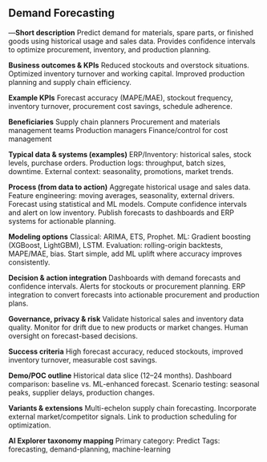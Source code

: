## Demand Forecasting

—**Short description**
Predict demand for materials, spare parts, or finished goods using historical usage and sales data. Provides confidence intervals to optimize procurement, inventory, and production planning.

**Business outcomes & KPIs**
Reduced stockouts and overstock situations.
Optimized inventory turnover and working capital.
Improved production planning and supply chain efficiency.

**Example KPIs**
Forecast accuracy (MAPE/MAE), stockout frequency, inventory turnover, procurement cost savings, schedule adherence.

**Beneficiaries**
Supply chain planners
Procurement and materials management teams
Production managers
Finance/control for cost management

**Typical data & systems (examples)**
ERP/Inventory: historical sales, stock levels, purchase orders.
Production logs: throughput, batch sizes, downtime.
External context: seasonality, promotions, market trends.

**Process (from data to action)**
Aggregate historical usage and sales data.
Feature engineering: moving averages, seasonality, external drivers.
Forecast using statistical and ML models.
Compute confidence intervals and alert on low inventory.
Publish forecasts to dashboards and ERP systems for actionable planning.

**Modeling options**
Classical: ARIMA, ETS, Prophet.
ML: Gradient boosting (XGBoost, LightGBM), LSTM.
Evaluation: rolling-origin backtests, MAPE/MAE, bias.
Start simple, add ML uplift where accuracy improves consistently.

**Decision & action integration**
Dashboards with demand forecasts and confidence intervals.
Alerts for stockouts or procurement planning.
ERP integration to convert forecasts into actionable procurement and production plans.

**Governance, privacy & risk**
Validate historical sales and inventory data quality.
Monitor for drift due to new products or market changes.
Human oversight on forecast-based decisions.

**Success criteria**
High forecast accuracy, reduced stockouts, improved inventory turnover, measurable cost savings.

**Demo/POC outline**
Historical data slice (12–24 months).
Dashboard comparison: baseline vs. ML-enhanced forecast.
Scenario testing: seasonal peaks, supplier delays, production changes.

**Variants & extensions**
Multi-echelon supply chain forecasting.
Incorporate external market/competitor signals.
Link to production scheduling for optimization.

**AI Explorer taxonomy mapping**
Primary category: Predict
Tags: forecasting, demand-planning, machine-learning